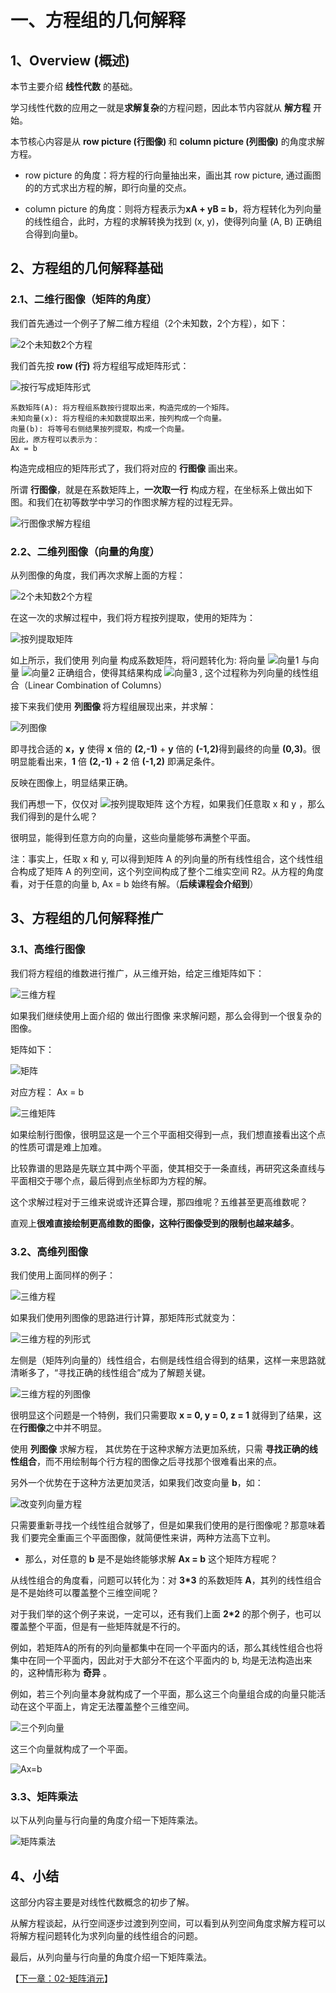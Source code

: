 # 一、方程组的几何解释

## 1、Overview (概述)

本节主要介绍 <b>线性代数</b> 的基础。

学习线性代数的应用之一就是<b>求解复杂</b>的方程问题，因此本节内容就从 <b>解方程</b> 开始。

本节核心内容是从 <b>row picture (行图像) </b>和 <b>column picture (列图像)</b> 的角度求解方程。

* row picture 的角度：将方程的行向量抽出来，画出其 row picture, 通过画图的的方式求出方程的解，即行向量的交点。

* column picture 的角度：则将方程表示为<b>xA + yB = b</b>，将方程转化为列向量的线性组合，此时，方程的求解转换为找到 (x, y)，使得列向量 (A, B) 正确组合得到向量b。

## 2、方程组的几何解释基础

### 2.1、二维行图像（矩阵的角度）

我们首先通过一个例子了解二维方程组（2个未知数，2个方程），如下：

![2个未知数2个方程](/images/01/LA_1_1.png)

我们首先按 <b>row (行)</b> 将方程组写成矩阵形式：

![按行写成矩阵形式](/images/01/LA_1_2.png)

```
系数矩阵(A): 将方程组系数按行提取出来，构造完成的一个矩阵。
未知向量(x): 将方程组的未知数提取出来，按列构成一个向量。
向量(b): 将等号右侧结果按列提取，构成一个向量。
因此，原方程可以表示为：
Ax = b
```

构造完成相应的矩阵形式了，我们将对应的 <b>行图像</b> 画出来。

所谓 <b>行图像</b>，就是在系数矩阵上，<b>一次取一行</b> 构成方程，在坐标系上做出如下图。和我们在初等数学中学习的作图求解方程的过程无异。

![行图像求解方程组](/images/01/LA_1_3.jpg)

### 2.2、二维列图像（向量的角度）

从列图像的角度，我们再次求解上面的方程：

![2个未知数2个方程](/images/01/LA_1_1.png)

在这一次的求解过程中，我们将方程按列提取，使用的矩阵为：

![按列提取矩阵](/images/01/LA_1_4.png)

如上所示，我们使用 列向量 构成系数矩阵，将问题转化为: 将向量 ![向量1](/images/01/LA_1_5.png) 与向量 ![向量2](/images/01/LA_1_6.png) 正确组合，使得其结果构成 ![向量3](/images/01/LA_1_7.png) , 这个过程称为列向量的线性组合（Linear Combination of Columns）

接下来我们使用 <b>列图像 </b> 将方程组展现出来，并求解：

![列图像](/images/01/LA_1_5.jpg)

即寻找合适的 <b>x，y</b> 使得 <b>x</b> 倍的 <b>(2,-1)</b> + <b>y</b> 倍的 <b>(-1,2)</b>得到最终的向量 <b>(0,3)</b>。很明显能看出来，<b>1</b> 倍 <b>(2,-1)</b> + <b>2</b> 倍 <b>(-1,2)</b> 即满足条件。

反映在图像上，明显结果正确。

我们再想一下，仅仅对 ![按列提取矩阵](/images/01/LA_1_4.png) 这个方程，如果我们任意取 x 和 y ，那么我们得到的是什么呢？

很明显，能得到任意方向的向量，这些向量能够布满整个平面。

注：事实上，任取 x 和 y, 可以得到矩阵 A 的列向量的所有线性组合，这个线性组合构成了矩阵 A 的列空间，这个列空间构成了整个二维实空间 R2。从方程的角度看，对于任意的向量 b, Ax = b 始终有解。（**后续课程会介绍到**）

## 3、方程组的几何解释推广

### 3.1、高维行图像

我们将方程组的维数进行推广，从三维开始，给定三维矩阵如下：

![三维方程](/images/01/LA_1_8.png) 

如果我们继续使用上面介绍的 做出行图像 来求解问题，那么会得到一个很复杂的图像。

矩阵如下：

![矩阵](/images/01/LA_1_9.png) 

对应方程： Ax = b

![三维矩阵](/images/01/LA_1_10.png) 

如果绘制行图像，很明显这是一个三个平面相交得到一点，我们想直接看出这个点的性质可谓是难上加难。

比较靠谱的思路是先联立其中两个平面，使其相交于一条直线，再研究这条直线与平面相交于哪个点，最后得到点坐标即为方程的解。

这个求解过程对于三维来说或许还算合理，那四维呢？五维甚至更高维数呢？

直观上<b>很难直接绘制更高维数的图像，这种行图像受到的限制也越来越多</b>。

### 3.2、高维列图像

我们使用上面同样的例子：

![三维方程](/images/01/LA_1_8.png)

如果我们使用列图像的思路进行计算，那矩阵形式就变为：

![三维方程的列形式](/images/01/LA_1_11.png)

左侧是（矩阵列向量的）线性组合，右侧是线性组合得到的结果，这样一来思路就清晰多了，“寻找正确的线性组合”成为了解题关键。

![三维方程的列图像](/images/01/LA_1_10.jpg)

很明显这个问题是一个特例，我们只需要取 <b>x = 0, y = 0, z = 1</b> 就得到了结果，这在<b>行图像</b>之中并不明显。

使用 <b>列图像</b> 求解方程， 其优势在于这种求解方法更加系统，只需 <b>寻找正确的线性组合</b>，而不用绘制每个行方程的图像之后寻找那个很难看出来的点。

另外一个优势在于这种方法更加灵活，如果我们改变向量 <b>b</b>，如：

![改变列向量方程](/images/01/LA_1_11.jpg)

只需要重新寻找一个线性组合就够了，但是如果我们使用的是行图像呢？那意味着我 们要完全重画三个平面图像，就简便性来讲，两种方法高下立判。

* 那么，对任意的 <b>b</b> 是不是始终能够求解 <b>Ax = b</b> 这个矩阵方程呢？

从线性组合的角度看，问题可以转化为：对 <b>3*3</b> 的系数矩阵 <b>A</b>，其列的线性组合是不是始终可以覆盖整个三维空间呢？

对于我们举的这个例子来说，一定可以，还有我们上面 <b>2*2</b> 的那个例子，也可以覆盖整个平面，但是有一些矩阵就是不行的。

例如，若矩阵A的所有的列向量都集中在同一个平面内的话，那么其线性组合也将集中在同一个平面内，因此对于大部分不在这个平面内的 b, 均是无法构造出来的，这种情形称为 **奇异** 。

例如，若三个列向量本身就构成了一个平面，那么这三个向量组合成的向量只能活动在这个平面上，肯定无法覆盖整个三维空间。

![三个列向量](/images/01/LA_1_12.jpg)

这三个向量就构成了一个平面。

![Ax=b](/images/01/LA_1_13.jpg)

### 3.3、矩阵乘法

以下从列向量与行向量的角度介绍一下矩阵乘法。

![矩阵乘法](/images/01/LA_1_14.jpg)

## 4、小结

这部分内容主要是对线性代数概念的初步了解。

从解方程谈起，从行空间逐步过渡到列空间，可以看到从列空间角度求解方程可以将解方程问题转化为求列向量的线性组合的问题。

最后，从列向量与行向量的角度介绍一下矩阵乘法。


【[下一章：02-矩阵消元](../02-矩阵消元/02-矩阵消元.md)】

